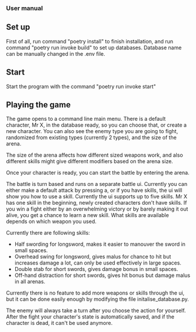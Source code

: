 ### User manual

## Set up

First of all, run command "poetry install" to finish installation, and run command "poetry run invoke build" to set up databases. Database name can be manually changed in the .env file.

## Start
Start the program with the command "poetry run invoke start"

## Playing the game

The game opens to a command line main menu. There is a default character, Mr X, in the database ready, so you can choose that, or create a new character. You can also see the enemy type you are going to fight, randomized from existing types (currently 2 types), and the size of the arena.

The size of the arena affects how different sized weapons work, and also different skills might give different modifiers based on the arena size.

Once your character is ready, you can start the battle by entering the arena.

The battle is turn based and runs on a separate battle ui. Currently you can either make a default attack by pressing a, or if you have skills, the ui will show you how to use a skill. Currently the ui supports up to five skills. Mr X has one skill in the beginning, newly created characters don't have skills. If you win a fight either by an overwhelming victory or by barely making it out alive, you get a chance to learn a new skill. What skills are available depends on which weapon you used.

Currently there are following skills:
- Half swording for longsword, makes it easier to manouver the sword in small spaces.
- Overhead swing for longsword, gives malus for chance to hit but increases damage a lot, can only be used effectively in large spaces.
- Double stab for short swords, gives damage bonus in small spaces.
- Off-hand distraction for short swords, gives hit bonus but damage malus in all arenas.

Currently there is no feature to add more weapons or skills through the ui, but it can be done easily enough by modifying the file initalise_database.py.

The enemy will always take a turn after you choose the action for yourself. After the fight your character's state is automatically saved, and if the character is dead, it can't be used anymore.

